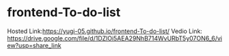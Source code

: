 # frontend-To-do-list
Hosted Link:https://yugi-05.github.io/frontend-To-do-list/
Vedio Link: https://drive.google.com/file/d/1DZlOi5AEA29NhB714WvURbT5y07ON6_6/view?usp=share_link
